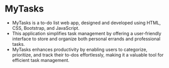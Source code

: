 # MyTasks
- MyTasks is a to-do list web app, designed and developed using HTML, CSS, Bootstrap, and JavaScript.
- This application simplifies task management by offering a user-friendly interface to store and organize both personal errands and professional tasks.
- MyTasks enhances productivity by enabling users to categorize, prioritize, and track their to-dos effortlessly, making it a valuable tool for efficient task management.
